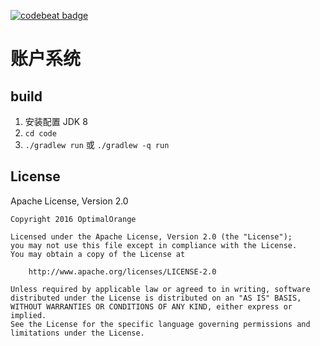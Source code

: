 [![codebeat badge](https://codebeat.co/badges/93d4d981-cce8-424f-8920-4cfc9a58fed8)](https://codebeat.co/projects/github-com-website-navigator-account)

# 账户系统

## build
1. 安装配置 JDK 8
2. `cd code`
3. `./gradlew run` 或 `./gradlew -q run`

## License
Apache License, Version 2.0
```text
Copyright 2016 OptimalOrange

Licensed under the Apache License, Version 2.0 (the "License");
you may not use this file except in compliance with the License.
You may obtain a copy of the License at

    http://www.apache.org/licenses/LICENSE-2.0

Unless required by applicable law or agreed to in writing, software
distributed under the License is distributed on an "AS IS" BASIS,
WITHOUT WARRANTIES OR CONDITIONS OF ANY KIND, either express or implied.
See the License for the specific language governing permissions and
limitations under the License.
```
